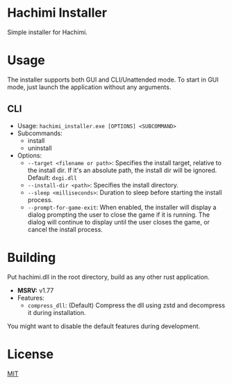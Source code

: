 # Hachimi Installer
Simple installer for Hachimi.

# Usage
The installer supports both GUI and CLI/Unattended mode. To start in GUI mode, just launch the application without any arguments.

## CLI
- Usage: `hachimi_installer.exe [OPTIONS] <SUBCOMMAND>`
- Subcommands:
    - install
    - uninstall
- Options:
    - `--target <filename or path>`: Specifies the install target, relative to the install dir. If it's an absolute path, the install dir will be ignored. Default: `dxgi.dll`
    - `--install-dir <path>`: Specifies the install directory.
    - `--sleep <milliseconds>`: Duration to sleep before starting the install process.
    - `--prompt-for-game-exit`: When enabled, the installer will display a dialog prompting the user to close the game if it is running. The dialog will continue to display until the user closes the game, or cancel the install process.

# Building
Put hachimi.dll in the root directory, build as any other rust application.

- **MSRV:** v1.77
- Features:
    - `compress_dll`: (Default) Compress the dll using zstd and decompress it during installation.

You might want to disable the default features during development.

# License
[MIT](LICENSE)